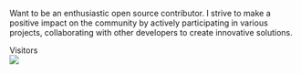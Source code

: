 <!-- ![visitors](https://visitor-badge.glitch.me/badge?page_id=Sankhadip-Roy&left_color=green&right_color=red)
![visitors](https://visitor-badge.laobi.icu/badge?page_id=Sankhadip-Roy.Sankhadip-Roy)
![githubAnimation](https://user-images.githubusercontent.com/91897336/214821645-4d8d2d6e-1a75-42fc-be40-3e8851498b0c.gif)-->

<!-- <a href=#><img src="animation.svg"></a> -->
Want to be an enthusiastic open source contributor. I strive to make a positive impact on the community by actively participating in various projects, collaborating with other developers to create innovative solutions.

<p align="left"> 
  Visitors <br>
  <img src="https://profile-counter.glitch.me/Sankhadip-Roy/count.svg" />
</p>
